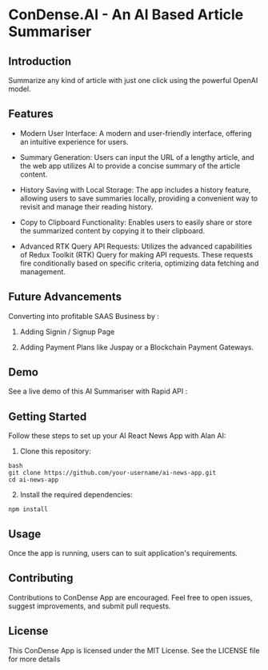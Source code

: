 # ConDense.AI - An AI Based Article Summariser



## Introduction

Summarize any kind of article with just one click using the powerful OpenAI model.

## Features

+ Modern User Interface: A modern and user-friendly interface, offering an intuitive experience for users.

+ Summary Generation: Users can input the URL of a lengthy article, and the web app utilizes AI to provide a concise summary of the article content.

+ History Saving with Local Storage: The app includes a history feature, allowing users to save summaries locally, providing a convenient way to revisit and manage their reading history.

+ Copy to Clipboard Functionality: Enables users to easily share or store the summarized content by copying it to their clipboard.

+ Advanced RTK Query API Requests: Utilizes the advanced capabilities of Redux Toolkit (RTK) Query for making API requests. These requests fire conditionally based on specific criteria, optimizing data fetching and management.

## Future Advancements

Converting into profitable SAAS Business by :

1. Adding Signin / Signup Page

2. Adding Payment Plans like Juspay or a Blockchain Payment Gateways.

## Demo

See a live demo of this AI Summariser with Rapid API :

## Getting Started

Follow these steps to set up your AI React News App with Alan AI:

1. Clone this repository:
```
bash
git clone https://github.com/your-username/ai-news-app.git
cd ai-news-app
```

2. Install the required dependencies:
```
npm install
```



## Usage

Once the app is running, users can to suit application's requirements.

## Contributing

Contributions to ConDense App are encouraged. Feel free to open issues, suggest improvements, and submit pull requests.

## License

This ConDense App is licensed under the MIT License. See the LICENSE file for more details
